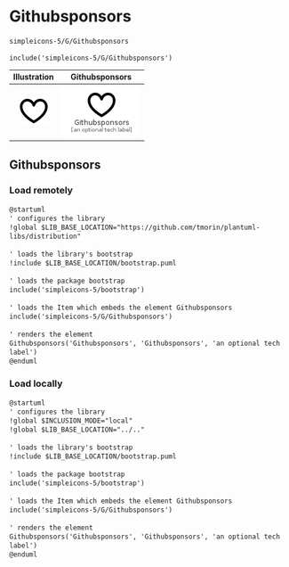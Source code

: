 # Githubsponsors


```text
simpleicons-5/G/Githubsponsors
```

```text
include('simpleicons-5/G/Githubsponsors')
```



| Illustration | Githubsponsors |
| :---: | :---: |
| ![illustration for Illustration](../../simpleicons-5/G/Githubsponsors.png) | ![illustration for Githubsponsors](../../simpleicons-5/G/Githubsponsors.Local.png) |




## Githubsponsors

### Load remotely
```plantuml
@startuml
' configures the library
!global $LIB_BASE_LOCATION="https://github.com/tmorin/plantuml-libs/distribution"

' loads the library's bootstrap
!include $LIB_BASE_LOCATION/bootstrap.puml

' loads the package bootstrap
include('simpleicons-5/bootstrap')

' loads the Item which embeds the element Githubsponsors
include('simpleicons-5/G/Githubsponsors')

' renders the element
Githubsponsors('Githubsponsors', 'Githubsponsors', 'an optional tech label')
@enduml
```

### Load locally
```plantuml
@startuml
' configures the library
!global $INCLUSION_MODE="local"
!global $LIB_BASE_LOCATION="../.."

' loads the library's bootstrap
!include $LIB_BASE_LOCATION/bootstrap.puml

' loads the package bootstrap
include('simpleicons-5/bootstrap')

' loads the Item which embeds the element Githubsponsors
include('simpleicons-5/G/Githubsponsors')

' renders the element
Githubsponsors('Githubsponsors', 'Githubsponsors', 'an optional tech label')
@enduml
```

